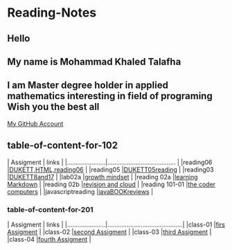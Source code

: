 # Reading-Notes

## Hello

## My name is Mohammad Khaled Talafha

## I am Master degree holder in applied mathematics interesting in field of programing Wish you the best all

[My GitHub Account](https://github.com/Talafhamohammad)

## table-of-content-for-102

| Assigment            |   links                                   |
|......................|.......................................    |
|reading06             |[DUKETT,HTML,reading06](102/reading06)     |
|reading05             |[DUKETT05reading](102reading05)            |
|reading03             |[DUKETT8and17](102/reading03)              |
|lab02a                |[growth mindset](102/lab02a)               |
|reading 02a           |[learning Markdown](102/reading02a)        |
|reading 02b           |[revision and cloud](102/reading02b)       |
|reading 101-01        |[the coder computers](102/reading101-01)   |
|javascriptreading     |[javaBOOKreviews](102/javascriptreading)   |

### table-of-content-for-201

| Assigment            |   links                                   |
|......................|...........................................|
|class-01              |[firs Assigment](201/class-01)             |
|class-02              |[second Assigment](201/class-02)           |
|class-03              |[third Assigment](201/class-03)            |
|class-04              |[fourth Assigment](201/class-04)           |
